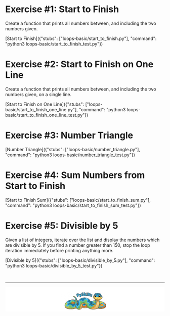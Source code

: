 # Exercise #1: Start to Finish

Create a function that prints all numbers between, and including the two numbers given.

[Start to Finish]({"stubs": ["loops-basic/start_to_finish.py"], "command": "python3 loops-basic/start_to_finish_test.py"})


# Exercise #2: Start to Finish on One Line

Create a function that prints all numbers between, and including the two numbers given, on a single line.

[Start to Finish on One Line]({"stubs": ["loops-basic/start_to_finish_one_line.py"], "command": "python3 loops-basic/start_to_finish_one_line_test.py"})


# Exercise #3: Number Triangle


[Number Triangle]({"stubs": ["loops-basic/number_triangle.py"], "command": "python3 loops-basic/number_triangle_test.py"})


# Exercise #4: Sum Numbers from Start to Finish


[Start to Finish Sum]({"stubs": ["loops-basic/start_to_finish_sum.py"], "command": "python3 loops-basic/start_to_finish_sum_test.py"})


# Exercise #5: Divisible by 5

 Given a list of integers, iterate over the list and display the numbers which are divisible by 5. If you find a number greater than 150, stop the loop iteration immediately before printing anything more.

[Divisible by 5]({"stubs": ["loops-basic/divisible_by_5.py"], "command": "python3 loops-basic/divisible_by_5_test.py"})

<BR>

************

[![PySkillz Home](../graphics/PySkillzFooter.png)](skillz-catalog)

